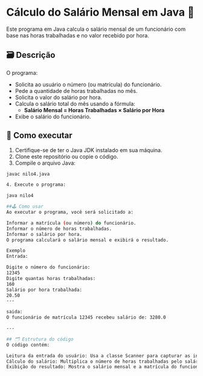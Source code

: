 # Cálculo do Salário Mensal em Java 💼

Este programa em Java calcula o salário mensal de um funcionário com base nas horas trabalhadas e no valor recebido por hora.

## 🗃 Descrição
O programa:

- Solicita ao usuário o número (ou matrícula) do funcionário.
- Pede a quantidade de horas trabalhadas no mês.
- Solicita o valor do salário por hora.
- Calcula o salário total do mês usando a fórmula:
  - **Salário Mensal = Horas Trabalhadas × Salário por Hora**
- Exibe o salário do funcionário.

## 🚀 Como executar
1. Certifique-se de ter o Java JDK instalado em sua máquina.
2. Clone este repositório ou copie o código.
3. Compile o arquivo Java:

```bash
javac nilo4.java

4. Execute o programa:

java nilo4

##🕹️ Como usar
Ao executar o programa, você será solicitado a:

Informar a matrícula (ou número) do funcionário.
Informar o número de horas trabalhadas.
Informar o salário por hora.
O programa calculará o salário mensal e exibirá o resultado.

Exemplo
Entrada:

Digite o número do funcionário:
12345
Digite quantas horas trabalhadas:
160
Salário por hora trabalhada:
20.50
---

saida: 
O funcionário de matrícula 12345 recebeu salário de: 3280.0

---

## 🗂 Estrutura do código
O código contém:

Leitura da entrada do usuário: Usa a classe Scanner para capturar as informações fornecidas.
Cálculo do salário: Multiplica o número de horas trabalhadas pelo salário por hora.
Exibição do resultado: Mostra o salário mensal e a matrícula do funcionário.


